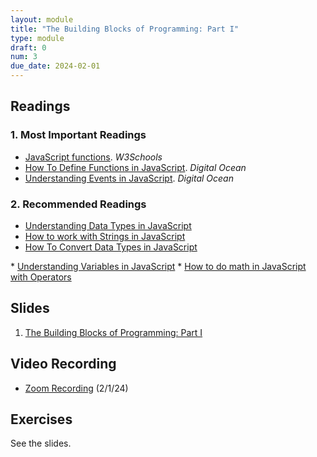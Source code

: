 ```yaml
---
layout: module
title: "The Building Blocks of Programming: Part I"
type: module
draft: 0
num: 3
due_date: 2024-02-01
---
```


## Readings

### 1. Most Important Readings
* <a href="https://www.w3schools.com/js/js_functions.asp" target="_blank">JavaScript functions</a>. <em>W3Schools</em>
* <a href="https://www.digitalocean.com/community/tutorials/how-to-define-functions-in-javascript" target="_blank">How To Define Functions in JavaScript</a>. <em>Digital Ocean</em>   
* <a href="https://www.digitalocean.com/community/tutorials/understanding-events-in-javascript" target="_blank">Understanding Events in JavaScript</a>. <em>Digital Ocean</em>

### 2. Recommended Readings
* <a href="https://www.digitalocean.com/community/tutorials/understanding-data-types-in-javascript" target="_blank">Understanding Data Types in JavaScript</a>
* <a href="https://www.digitalocean.com/community/tutorials/how-to-work-with-strings-in-javascript" target="_blank">How to work with Strings in JavaScript</a>
* <a href="https://www.digitalocean.com/community/tutorials/how-to-convert-data-types-in-javascript" target="_blank">How To Convert Data Types in JavaScript
</a>
* <a href="https://www.digitalocean.com/community/tutorials/understanding-variables-scope-hoisting-in-javascript" target="_blank">Understanding Variables in JavaScript</a>
* <a href="https://www.digitalocean.com/community/tutorials/how-to-do-math-in-javascript-with-operators" target="_blank">How to do math in JavaScript with Operators</a>

## Slides
1. <a href="https://docs.google.com/presentation/d/1t_MEZV4NhLqenpg9lwYvx-WrjLivs5lW5DAsZQVEQGk/edit?usp=sharing" target="_blank">The Building Blocks of Programming: Part I</a>

## Video Recording
* <a href="https://northwestern.zoom.us/rec/share/1C3pdiOmKvu-Yjxm9pzJrC4ybC7yonEaRdo_4beQzEtkUGHuoQi_M1hQcOjOL91I.Lgd2MMcBjM3Qqhqm" target="_blank">Zoom Recording</a> (2/1/24)


## Exercises
See the slides.